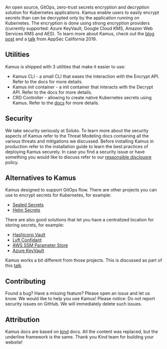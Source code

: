 An open source, GitOps, zero-trust secrets encryption and decryption solution for Kubernetes applications.
Kamus enable users to easily encrypt secrets than can be decrypted only by the application running on Kubernetes.
The encryption is done using strong encryption providers (currently supported: Azure KeyVault, Google Cloud KMS, Amazon Web Services KMS and AES).
To learn more about Kamus, check out the [blog post](https://blog.solutotlv.com/can-kubernetes-keep-a-secret?utm_source=github) and a [talk](https://www.youtube.com/watch?v=FoM3u8G99pc&&index=14&t=0s) from AppSec California 2019.

## Utilities
Kamus is shipped with 3 utilities that make it easier to use:

* Kamus CLI - a small CLI that eases the interaction with the Encrypt API. Refer to the docs for more details.
* Kamus init container - a init container that interacts with the Decrypt API. Refer to the docs for more details.
* CRD Controller - allowing to create native Kubernetes secrets using Kamus. Refer to the [docs](docs/user/crd) for more details.

## Security
We take security seriously at Soluto.
To learn more about the security aspects of Kamus refer to the Threat Modeling docs containing all the various threats and mitigations we discussed.
Before installing Kamus in production refer to the installation guide to learn the best practices of deploying Kamus securely.
In case you find a security issue or have something you would like to discuss refer to our [responsible disclousre](docs/threatmodeling/security) policy.

## Alternatives to Kamus
Kamus designed to support GitOps flow. 
There are other projects you can use to encrypt secrets for Kubernetes, for example:

* [Sealed Secrets](https://github.com/bitnami-labs/sealed-secrets)
* [Helm Secrets](https://github.com/futuresimple/helm-secrets)

There are also good solutions that let you have a centralized location for storing secrets, for example:

* [Hashicorp Vault](https://www.vaultproject.io/)
* [Lyft Confidant](https://github.com/lyft/confidant)
* [AWS SSM Parameter Store](https://docs.aws.amazon.com/systems-manager/latest/userguide/systems-manager-parameter-store.html)
* [Azure KeyVault](https://azure.microsoft.com/en-us/services/key-vault/)

Kamus works a bit different from those projects. This is discussed as part of this [talk](https://www.youtube.com/watch?v=FoM3u8G99pc&&index=14&t=0s).
## Contributing
Found a bug? Have a missing feature? Please open an issue and let us know.
We would like to help you use Kamus!
Please notice: Do not report security issues on GitHub.
We will immediately delete such issues.

## Attribution
Kamus docs are based on [kind] docs. All the content was replaced, but the underline framework is the same. Thank you Kind team for building your website!

[kind]: https://kind.sigs.k8s.io